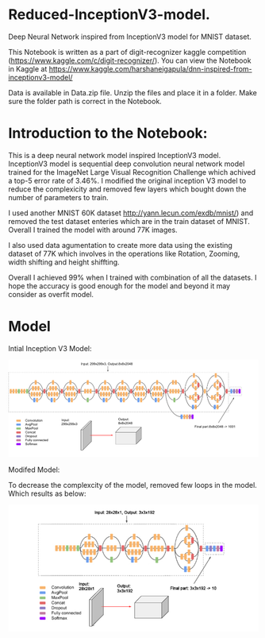 # Reduced-InceptionV3-model.
Deep Neural Network inspired from InceptionV3 model for MNIST dataset.

This Notebook is written as a part of digit-recognizer kaggle competition (https://www.kaggle.com/c/digit-recognizer/). You can view the Notebook in Kaggle at https://www.kaggle.com/harshaneigapula/dnn-inspired-from-inceptionv3-model/ 

Data is available in Data.zip file. Unzip the files and place it in a folder. Make sure the folder path is correct in the Notebook. 

# Introduction to the Notebook: 

This is a deep neural network model inspired InceptionV3 model. InceptionV3 model is sequential deep convolution neural network model trained for the ImageNet Large Visual Recognition Challenge which achived a top-5 error rate of 3.46%. I modified the original inception V3 model to reduce the complexicity and removed few layers which bought down the number of parameters to train. 

I used another MNIST 60K dataset http://yann.lecun.com/exdb/mnist/) and removed the test dataset enteries which are in the train dataset of MNIST. Overall I trained the model with around 77K images. 

I also used data agumentation to create more data using the existing dataset of 77K which involves in the operations like Rotation, Zooming, width shifting and height shiffting.  

Overall I achieved 99% when I trained with combination of all the datasets. I hope the accuracy is good enough for the model and beyond it may consider as overfit model. 

# Model

Intial Inception V3 Model: 

![Original](https://github.com/harshaneigapula/Reduced-InceptionV3-model/blob/master/Original.png?raw=true)

Modifed  Model: 

To decrease the complexcity of the model, removed few loops in the model. Which results as below:  

![After](https://github.com/harshaneigapula/Reduced-InceptionV3-model/blob/master/After.jpg?raw=true)

